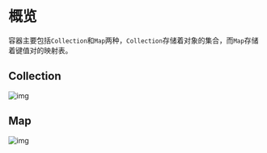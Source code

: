 # 概览

容器主要包括`Collection`和`Map`两种，`Collection`存储着对象的集合，而`Map`存储着键值对的映射表。

## Collection

![img](http://img.inaction.fun/static/94861.png)

## Map

![img](http://img.inaction.fun/static/11945.png)
